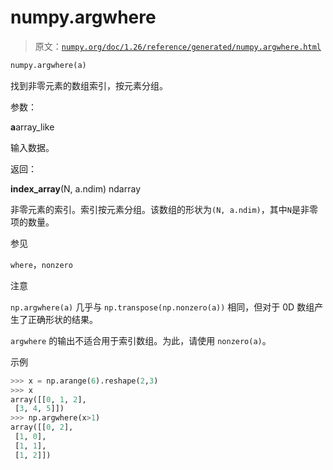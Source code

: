 # numpy.argwhere

> 原文：[`numpy.org/doc/1.26/reference/generated/numpy.argwhere.html`](https://numpy.org/doc/1.26/reference/generated/numpy.argwhere.html)

```py
numpy.argwhere(a)
```

找到非零元素的数组索引，按元素分组。

参数：

**a**array_like

输入数据。

返回：

**index_array**(N, a.ndim) ndarray

非零元素的索引。索引按元素分组。该数组的形状为`(N, a.ndim)`，其中`N`是非零项的数量。

参见

`where`，`nonzero`

注意

`np.argwhere(a)` 几乎与 `np.transpose(np.nonzero(a))` 相同，但对于 0D 数组产生了正确形状的结果。

`argwhere` 的输出不适合用于索引数组。为此，请使用 `nonzero(a)`。

示例

```py
>>> x = np.arange(6).reshape(2,3)
>>> x
array([[0, 1, 2],
 [3, 4, 5]])
>>> np.argwhere(x>1)
array([[0, 2],
 [1, 0],
 [1, 1],
 [1, 2]]) 
```
